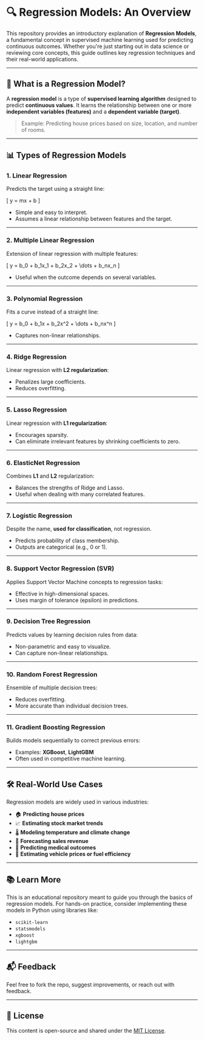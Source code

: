 # 🔍 Regression Models: An Overview

This repository provides an introductory explanation of **Regression Models**, a fundamental concept in supervised machine learning used for predicting continuous outcomes. Whether you're just starting out in data science or reviewing core concepts, this guide outlines key regression techniques and their real-world applications.

---

## 📘 What is a Regression Model?

A **regression model** is a type of **supervised learning algorithm** designed to predict **continuous values**. It learns the relationship between one or more **independent variables (features)** and a **dependent variable (target)**.

> Example: Predicting house prices based on size, location, and number of rooms.

---

## 📊 Types of Regression Models

### 1. **Linear Regression**
Predicts the target using a straight line:

\[
y = mx + b
\]

- Simple and easy to interpret.
- Assumes a linear relationship between features and the target.

---

### 2. **Multiple Linear Regression**
Extension of linear regression with multiple features:

\[
y = b_0 + b_1x_1 + b_2x_2 + \dots + b_nx_n
\]

- Useful when the outcome depends on several variables.

---

### 3. **Polynomial Regression**
Fits a curve instead of a straight line:

\[
y = b_0 + b_1x + b_2x^2 + \dots + b_nx^n
\]

- Captures non-linear relationships.

---

### 4. **Ridge Regression**
Linear regression with **L2 regularization**:

- Penalizes large coefficients.
- Reduces overfitting.

---

### 5. **Lasso Regression**
Linear regression with **L1 regularization**:

- Encourages sparsity.
- Can eliminate irrelevant features by shrinking coefficients to zero.

---

### 6. **ElasticNet Regression**
Combines **L1** and **L2** regularization:

- Balances the strengths of Ridge and Lasso.
- Useful when dealing with many correlated features.

---

### 7. **Logistic Regression**
Despite the name, **used for classification**, not regression.

- Predicts probability of class membership.
- Outputs are categorical (e.g., 0 or 1).

---

### 8. **Support Vector Regression (SVR)**
Applies Support Vector Machine concepts to regression tasks:

- Effective in high-dimensional spaces.
- Uses margin of tolerance (epsilon) in predictions.

---

### 9. **Decision Tree Regression**
Predicts values by learning decision rules from data:

- Non-parametric and easy to visualize.
- Can capture non-linear relationships.

---

### 10. **Random Forest Regression**
Ensemble of multiple decision trees:

- Reduces overfitting.
- More accurate than individual decision trees.

---

### 11. **Gradient Boosting Regression**
Builds models sequentially to correct previous errors:

- Examples: **XGBoost**, **LightGBM**
- Often used in competitive machine learning.

---

## 🛠️ Real-World Use Cases

Regression models are widely used in various industries:

- 🏠 **Predicting house prices**
- 📈 **Estimating stock market trends**
- 🌡️ **Modeling temperature and climate change**
- 💼 **Forecasting sales revenue**
- 🏥 **Predicting medical outcomes**
- 🚗 **Estimating vehicle prices or fuel efficiency**

---

## 📚 Learn More

This is an educational repository meant to guide you through the basics of regression models. For hands-on practice, consider implementing these models in Python using libraries like:

- `scikit-learn`
- `statsmodels`
- `xgboost`
- `lightgbm`

---

## 📬 Feedback

Feel free to fork the repo, suggest improvements, or reach out with feedback.

---

## 📄 License

This content is open-source and shared under the [MIT License](LICENSE).

